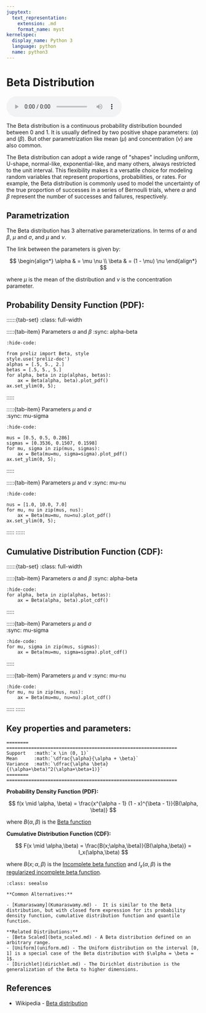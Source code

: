 ```yaml
---
jupytext:
  text_representation:
    extension: .md
    format_name: myst
kernelspec:
  display_name: Python 3
  language: python
  name: python3
---
```

# Beta Distribution

<audio controls> <source src="../../_static/beta.mp3" type="audio/mpeg"> This browser cannot play the pronunciation audio file for this distribution. </audio>

The Beta distribution is a continuous probability distribution bounded between 0 and 1. It is usually defined by two positive shape parameters: ($\alpha$) and ($\beta$). But other parametrization like mean ($\mu$) and concentration ($\nu$) are also common.

The Beta distribution can adopt a wide range of "shapes" including uniform, U-shape, normal-like, exponential-like, and many others, always restricted to the unit interval. This flexibility makes it a versatile choice for modeling random variables that represent proportions, probabilities, or rates. For example, the Beta distribution is commonly used to model the uncertainty of the true proportion of successes in a series of Bernoulli trials, where $\alpha$ and $\beta$ represent the number of successes and failures, respectively.

## Parametrization

The Beta distribution has 3 alternative parameterizations. In terms of $\alpha$ and $\beta$, $\mu$ and $\sigma$, and $\mu$ and $\nu$. 

The link between the parameters is given by:

$$
\begin{align*}
\alpha & = \mu \nu \\
\beta & = (1 - \mu) \nu
\end{align*}
$$

where $\mu$ is the mean of the distribution and $\nu$ is the concentration parameter.

## Probability Density Function (PDF):

::::::{tab-set}
:class: full-width

:::::{tab-item} Parameters $\alpha$ and $\beta$
:sync: alpha-beta
```{jupyter-execute}
:hide-code:

from preliz import Beta, style
style.use('preliz-doc')
alphas = [.5, 5., 2.]
betas = [.5, 5., 5.]
for alpha, beta in zip(alphas, betas):
    ax = Beta(alpha, beta).plot_pdf()
ax.set_ylim(0, 5);
```
:::::

:::::{tab-item} Parameters $\mu$ and $\sigma$  
:sync: mu-sigma

```{jupyter-execute}
:hide-code:

mus = [0.5, 0.5, 0.286]
sigmas = [0.3536, 0.1507, 0.1598]
for mu, sigma in zip(mus, sigmas):
    ax = Beta(mu=mu, sigma=sigma).plot_pdf()
ax.set_ylim(0, 5);
```
:::::

:::::{tab-item} Parameters $\mu$ and $\nu$
:sync: mu-nu

```{jupyter-execute}
:hide-code:

nus = [1.0, 10.0, 7.0]
for mu, nu in zip(mus, nus):
    ax = Beta(mu=mu, nu=nu).plot_pdf()
ax.set_ylim(0, 5);
```
:::::
::::::

## Cumulative Distribution Function (CDF):

::::::{tab-set}
:class: full-width

:::::{tab-item} Parameters $\alpha$ and $\beta$
:sync: alpha-beta

```{jupyter-execute}
:hide-code:
for alpha, beta in zip(alphas, betas):
    ax = Beta(alpha, beta).plot_cdf()
```
:::::

:::::{tab-item} Parameters $\mu$ and $\sigma$  
:sync: mu-sigma

```{jupyter-execute}
:hide-code:
for mu, sigma in zip(mus, sigmas):
    ax = Beta(mu=mu, sigma=sigma).plot_cdf()
```
:::::

:::::{tab-item} Parameters $\mu$ and $\nu$
:sync: mu-nu

```{jupyter-execute}
:hide-code:
for mu, nu in zip(mus, nus):
    ax = Beta(mu=mu, nu=nu).plot_cdf()
```
:::::
::::::


## Key properties and parameters:

```{eval-rst}
========  ==============================================================
Support   :math:`x \in (0, 1)`
Mean      :math:`\dfrac{\alpha}{\alpha + \beta}`
Variance  :math:`\dfrac{\alpha \beta}{(\alpha+\beta)^2(\alpha+\beta+1)}`
========  ==============================================================
```

**Probability Density Function (PDF):**


$$
f(x \mid \alpha, \beta) =
    \frac{x^{\alpha - 1} (1 - x)^{\beta - 1}}{B(\alpha, \beta)}
$$

where $B(\alpha,\beta)$ is the [Beta function](https://en.wikipedia.org/wiki/Beta_function) 

**Cumulative Distribution Function (CDF):**

$$
F(x \mid \alpha,\beta) = \frac{B(x;\alpha,\beta)}{B(\alpha,\beta)} = I_x(\alpha,\beta)
$$


where $B(x;\alpha,\beta)$ is the [Incomplete beta function](https://en.wikipedia.org/wiki/Beta_function#Incomplete_beta_function) and $I_x(\alpha,\beta)$ is the [regularized incomplete beta function](https://en.wikipedia.org/wiki/Beta_function#Incomplete_beta_function).



```{seealso}
:class: seealso

**Common Alternatives:**

- [Kumaraswamy](Kumaraswamy.md) -  It is similar to the Beta distribution, but with closed form expression for its probability density function, cumulative distribution function and quantile function.

**Related Distributions:**
- [Beta Scaled](beta_scaled.md) - A Beta distribution defined on an arbitrary range.
- [Uniform](uniform.md) - The Uniform distribution on the interval [0, 1] is a special case of the Beta distribution with $\alpha = \beta = 1$.
- [Dirichlet](dirichlet.md) - The Dirichlet distribution is the generalization of the Beta to higher dimensions.
```

## References

- Wikipedia - [Beta distribution](https://en.wikipedia.org/wiki/Beta_distribution)